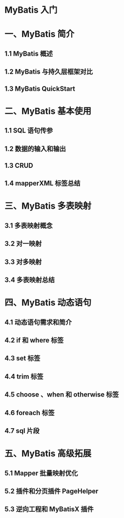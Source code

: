 # MyBatis 入门

# 一、MyBatis 简介

## 1.1 MyBatis 概述



## 1.2 MyBatis 与持久层框架对比



## 1.3 MyBatis QuickStart



# 二、MyBatis 基本使用

## 1.1 SQL 语句传参



## 1.2 数据的输入和输出



## 1.3 CRUD 



## 1.4 mapperXML 标签总结



# 三、MyBatis 多表映射

## 3.1 多表映射概念



## 3.2 对一映射



## 3.3 对多映射



## 3.4 多表映射总结



# 四、MyBatis 动态语句

## 4.1 动态语句需求和简介



## 4.2 if 和 where 标签



## 4.3 set 标签



## 4.4 trim 标签



## 4.5 choose 、when 和 otherwise 标签



## 4.6 foreach 标签


## 4.7 sql 片段





# 五、MyBatis 高级拓展

## 5.1 Mapper 批量映射优化



## 5.2 插件和分页插件 PageHelper



## 5.3 逆向工程和 MyBatisX 插件



